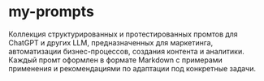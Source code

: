 # my-prompts
Коллекция структурированных и протестированных промтов для ChatGPT и других LLM, предназначенных для маркетинга, автоматизации бизнес-процессов, создания контента и аналитики. Каждый промт оформлен в формате Markdown с примерами применения и рекомендациями по адаптации под конкретные задачи.
